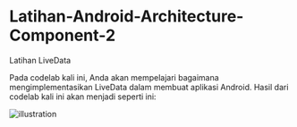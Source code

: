 # Latihan-Android-Architecture-Component-2
Latihan LiveData

Pada codelab kali ini, Anda akan mempelajari bagaimana mengimplementasikan LiveData dalam membuat aplikasi Android. Hasil dari codelab kali ini akan menjadi seperti ini:

![illustration](https://d17ivq9b7rppb3.cloudfront.net/original/academy/202011191413083dbe2d52bb73c2036ed466314c232257.gif)
